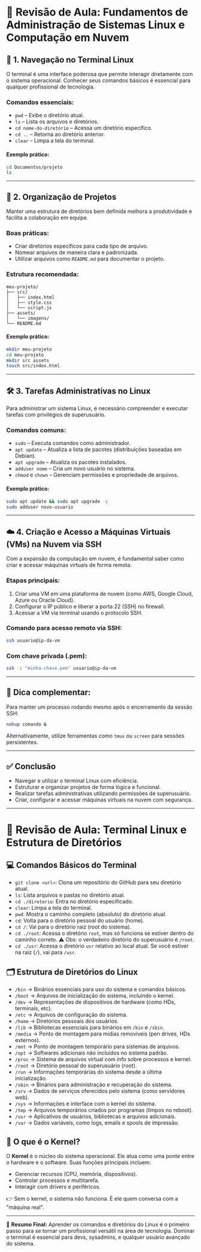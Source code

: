 # 📘 Revisão de Aula: Fundamentos de Administração de Sistemas Linux e Computação em Nuvem

## 📂 1. Navegação no Terminal Linux

O terminal é uma interface poderosa que permite interagir diretamente com o sistema operacional. Conhecer seus comandos básicos é essencial para qualquer profissional de tecnologia.

### Comandos essenciais:

- `pwd` – Exibe o diretório atual.
- `ls` – Lista os arquivos e diretórios.
- `cd nome-do-diretório` – Acessa um diretório específico.
- `cd ..` – Retorna ao diretório anterior.
- `clear` – Limpa a tela do terminal.

#### Exemplo prático:

```bash
cd Documentos/projeto
ls
```

---

## 📁 2. Organização de Projetos

Manter uma estrutura de diretórios bem definida melhora a produtividade e facilita a colaboração em equipe.

### Boas práticas:

- Criar diretórios específicos para cada tipo de arquivo.
- Nomear arquivos de maneira clara e padronizada.
- Utilizar arquivos como `README.md` para documentar o projeto.

### Estrutura recomendada:

```
meu-projeto/
├── src/
│   ├── index.html
│   ├── style.css
│   └── script.js
├── assets/
│   └── imagens/
└── README.md
```

#### Exemplo prático:

```bash
mkdir meu-projeto
cd meu-projeto
mkdir src assets
touch src/index.html
```

---

## 🛠️ 3. Tarefas Administrativas no Linux

Para administrar um sistema Linux, é necessário compreender e executar tarefas com privilégios de superusuário.

### Comandos comuns:

- `sudo` – Executa comandos como administrador.
- `apt update` – Atualiza a lista de pacotes (distribuições baseadas em Debian).
- `apt upgrade` – Atualiza os pacotes instalados.
- `adduser nome` – Cria um novo usuário no sistema.
- `chmod` e `chown` – Gerenciam permissões e propriedade de arquivos.

#### Exemplo prático:

```bash
sudo apt update && sudo apt upgrade -y
sudo adduser novo-usuario
```

---

## ☁️ 4. Criação e Acesso a Máquinas Virtuais (VMs) na Nuvem via SSH

Com a expansão da computação em nuvem, é fundamental saber como criar e acessar máquinas virtuais de forma remota.

### Etapas principais:

1. Criar uma VM em uma plataforma de nuvem (como AWS, Google Cloud, Azure ou Oracle Cloud).
2. Configurar o IP público e liberar a porta 22 (SSH) no firewall.
3. Acessar a VM via terminal usando o protocolo SSH.

### Comando para acesso remoto via SSH:

```bash
ssh usuario@ip-da-vm
```

### Com chave privada (.pem):

```bash
ssh -i "minha-chave.pem" usuario@ip-da-vm
```

---

## 🧠 Dica complementar:

Para manter um processo rodando mesmo após o encerramento da sessão SSH:

```bash
nohup comando &
```

Alternativamente, utilize ferramentas como `tmux` ou `screen` para sessões persistentes.

---

## ✅ Conclusão

- Navegar e utilizar o terminal Linux com eficiência.
- Estruturar e organizar projetos de forma lógica e funcional.
- Realizar tarefas administrativas utilizando permissões de superusuário.
- Criar, configurar e acessar máquinas virtuais na nuvem com segurança.

---

# 🐧 Revisão de Aula: Terminal Linux e Estrutura de Diretórios

## 💻 Comandos Básicos do Terminal

- `git clone <url>`: Clona um repositório do GitHub para seu diretório atual.
- `ls`: Lista arquivos e pastas no diretório atual.
- `cd ./diretorio`: Entra no diretório especificado.
- `clear`: Limpa a tela do terminal.
- `pwd`: Mostra o caminho completo (absoluto) do diretório atual.
- `cd`: Volta para o diretório pessoal do usuário (home).
- `cd /`: Vai para o diretório raiz (root do sistema).
- `cd ./root`: Acessa o diretório `root`, mas só funciona se estiver dentro do caminho correto. ⚠️ Obs: o verdadeiro diretório do superusuário é `/root`.
- `cd ./usr`: Acessa o diretório `usr` relativo ao local atual. Se você estiver na raiz (`/`), vai para `/usr`.

## 🗂️ Estrutura de Diretórios do Linux

- `/bin` → Binários essenciais para uso do sistema e comandos básicos.
- `/boot` → Arquivos de inicialização do sistema, incluindo o kernel.
- `/dev` → Representações de dispositivos de hardware (como HDs, terminais, etc).
- `/etc` → Arquivos de configuração do sistema.
- `/home` → Diretórios pessoais dos usuários.
- `/lib` → Bibliotecas essenciais para binários em `/bin` e `/sbin`.
- `/media` → Ponto de montagem para mídias removíveis (pen drives, HDs externos).
- `/mnt` → Ponto de montagem temporário para sistemas de arquivos.
- `/opt` → Softwares adicionais não incluídos no sistema padrão.
- `/proc` → Sistema de arquivos virtual com info sobre processos e kernel.
- `/root` → Diretório pessoal do superusuário (root).
- `/run` → Informações temporárias do sistema desde a última inicialização.
- `/sbin` → Binários para administração e recuperação do sistema.
- `/srv` → Dados de serviços oferecidos pelo sistema (como servidores web).
- `/sys` → Informações e interface com o kernel do sistema.
- `/tmp` → Arquivos temporários criados por programas (limpos no reboot).
- `/usr` → Aplicativos de usuários, bibliotecas e arquivos adicionais.
- `/var` → Dados variáveis, como logs, emails e spools de impressão.

## 🧠 O que é o Kernel?

O **Kernel** é o núcleo do sistema operacional. Ele atua como uma ponte entre o hardware e o software. Suas funções principais incluem:

- Gerenciar recursos (CPU, memória, dispositivos).
- Controlar processos e multitarefa.
- Interagir com drivers e periféricos.

👉 Sem o kernel, o sistema não funciona. É ele quem conversa com a "máquina real".

---

📝 **Resumo Final:** Aprender os comandos e diretórios do Linux é o primeiro passo para se tornar um profissional versátil na área de tecnologia. Dominar o terminal é essencial para devs, sysadmins, e qualquer usuário avançado do sistema.